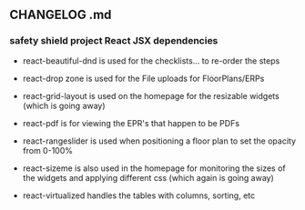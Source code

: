 ## CHANGELOG .md
### safety shield project React JSX dependencies
- react-beautiful-dnd is used for the checklists... to re-order the steps

- react-drop zone is used for the File uploads for FloorPlans/ERPs

- react-grid-layout is used on the homepage for the resizable widgets (which is going away)

- react-pdf is for viewing the EPR's that happen to be PDFs

- react-rangeslider is used when positioning a floor plan to set the opacity from 0-100%

- react-sizeme is also used in the homepage for monitoring the sizes of the widgets and applying different css (which again is going away)

- react-virtualized handles the tables with columns, sorting, etc
